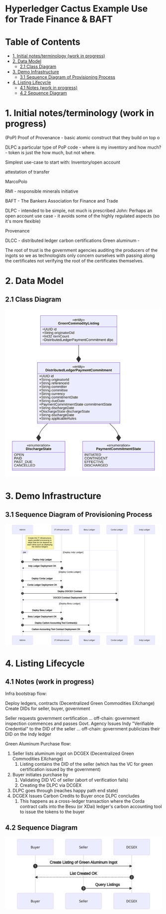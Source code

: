 # Hyperledger Cactus Example Use for Trade Finance & BAFT<!-- omit in toc -->
# Table of Contents<!-- omit in toc -->

- [1. Initial notes/terminology (work in progress)](#1-initial-notesterminology-work-in-progress)
- [2. Data Model](#2-data-model)
  - [2.1 Class Diagram](#21-class-diagram)
- [3. Demo Infrastructure](#3-demo-infrastructure)
  - [3.1 Sequence Diagram of Provisioning Process](#31-sequence-diagram-of-provisioning-process)
- [4. Listing Lifecycle](#4-listing-lifecycle)
  - [4.1 Notes (work in progress)](#41-notes-work-in-progress)
  - [4.2 Sequence Diagram](#42-sequence-diagram)

# 1. Initial notes/terminology (work in progress)


(PoP) Proof of Provenance - basic atomic construct that they build on top o

DLPC a particular type of PoP code
    - where is my inventory and how much?
    - token is just the how much, but not where.

Simplest use-case to start with:
Inventory/open account

attestation of transfer

MarcoPolo

RMI - responsible minerals initiative

BAFT - The Bankers Association for Finance and Trade

DLPC - intended to be simple, not much is prescribed
John: Perhaps an open account use case - it avoids some of the highly regulated aspects
(so it's more flexible)

Provenance

DLCC - distributed ledger carbon certifications
    Green aluminum -

The root of trust is the government agencies auditing the producers of the ingots
so we as technologists only concern ourselves with passing along the certificates
not verifying the root of the certificates themselves.

# 2. Data Model

## 2.1 Class Diagram

![2.1 Data Model - Class Diagram](./diagrams/data-model-class-diagram.svg)
# 3. Demo Infrastructure


## 3.1 Sequence Diagram of Provisioning Process

![](./diagrams/demo-infrastructure-sequence-diagram-provisioning-process.svg)

# 4. Listing Lifecycle

## 4.1 Notes (work in progress)

Infra bootstrap flow:

Deploy ledgers, contracts (Decentralized Green Commodities EXchange)
Create DIDs for seller, buyer, government

Seller requests government certification
... off-chain: government inspection commences and passes
Govt. Agency Issues Indy "Verifiable Credential" to the DID of the seller
... off-chain: government publicizes their DID on the Indy ledger

Green Aluminum Purchase flow:

1. Seller lists aluminum ingot on DCGEX (Decentralized Green Commodities EXchange)
   1. Listing contains the DID of the seller (which has the VC for green certification issued by the government)
2. Buyer initiates purchase by
   1. Validating DID VC of seller (abort of verification fails)
   2. Creating the DLPC via DCGEX
3. DLPC goes through (reaches happy path end state)
4. DCGEX Issues Carbon Credits to Buyer once DLPC concludes
   1. This happens as a cross-ledger transaction where the Corda contract calls into the Besu (or XDai) ledger's carbon accounting tool to issue the tokens to the buyer

## 4.2 Sequence Diagram

![](./diagrams/listing-lifecycle-sequence-diagram.svg)


